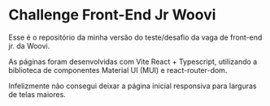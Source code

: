 # Challenge Front-End Jr Woovi

Esse é o repositório da minha versão do teste/desafio da vaga de front-end jr. da Woovi.

As páginas foram desenvolvidas com Vite React + Typescript, utilizando a biblioteca de componentes Material UI (MUI) e react-router-dom.

Infelizmente não consegui deixar a página inicial responsiva para larguras de telas maiores.